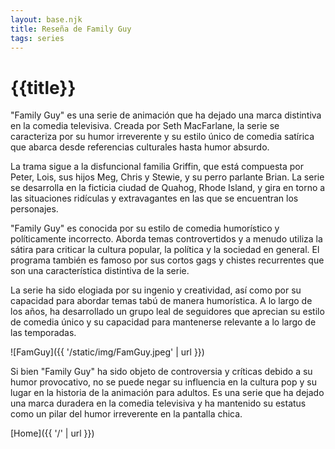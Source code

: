 ```yaml
---
layout: base.njk
title: Reseña de Family Guy
tags: series
---
```


# {{title}}

"Family Guy" es una serie de animación que ha dejado una marca distintiva en la comedia televisiva. Creada por Seth MacFarlane, la serie se caracteriza por su humor irreverente y su estilo único de comedia satírica que abarca desde referencias culturales hasta humor absurdo.

La trama sigue a la disfuncional familia Griffin, que está compuesta por Peter, Lois, sus hijos Meg, Chris y Stewie, y su perro parlante Brian. La serie se desarrolla en la ficticia ciudad de Quahog, Rhode Island, y gira en torno a las situaciones ridículas y extravagantes en las que se encuentran los personajes.

"Family Guy" es conocida por su estilo de comedia humorístico y políticamente incorrecto. Aborda temas controvertidos y a menudo utiliza la sátira para criticar la cultura popular, la política y la sociedad en general. El programa también es famoso por sus cortos gags y chistes recurrentes que son una característica distintiva de la serie.

La serie ha sido elogiada por su ingenio y creatividad, así como por su capacidad para abordar temas tabú de manera humorística. A lo largo de los años, ha desarrollado un grupo leal de seguidores que aprecian su estilo de comedia único y su capacidad para mantenerse relevante a lo largo de las temporadas.

![FamGuy]({{ '/static/img/FamGuy.jpeg' | url }})

Si bien "Family Guy" ha sido objeto de controversia y críticas debido a su humor provocativo, no se puede negar su influencia en la cultura pop y su lugar en la historia de la animación para adultos. Es una serie que ha dejado una marca duradera en la comedia televisiva y ha mantenido su estatus como un pilar del humor irreverente en la pantalla chica.

[Home]({{ '/' | url }})
